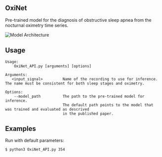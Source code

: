 OxiNet
-----
Pre-trained model for the diagnosis of obstructive sleep apnea from the nocturnal oximetry time series.

![Model Architecture](https://github.com/jeremy-levy/OxiNet/blob/main/figures/Duplo_v3.png)


Usage
-----

    Usage:
        OxiNet_API.py [arguments] [options]
    
    Arguments:
       <input_signal>         Name of the recording to use for inference. The name must be consistent for both sleep stages and oximetry.

    Options:
        --model_path          The path to the pre-trained model for inference. 
                              The default path points to the model that was trained and evaluated as descrived
                              in the published paper.

Examples
-------
Run with default parameters:


    $ python3 OxiNet_API.py 354
